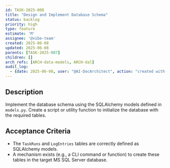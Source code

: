 ```yaml
---
id: TASK-2025-008
title: "Design and Implement Database Schema"
status: backlog
priority: high
type: feature
estimate: 'M'
assignee: '@vibe-team'
created: 2025-06-08
updated: 2025-06-08
parents: [TASK-2025-007]
children: []
arch_refs: [ARCH-data-models, ARCH-dal]
audit_log:
  - {date: 2025-06-08, user: "@AI-DocArchitect", action: "created with status backlog"}
---
```

## Description
Implement the database schema using the SQLAlchemy models defined in `models.py`. Create a script or utility function to initialize the database with the required tables.

## Acceptance Criteria
*   The `TaskRuns` and `LogEntries` tables are correctly defined as SQLAlchemy models.
*   A mechanism exists (e.g., a CLI command or function) to create these tables in the target MS SQL Server database. 